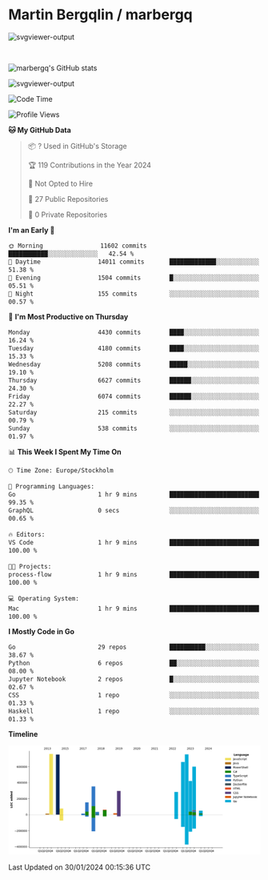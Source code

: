 # Martin Bergqlin / marbergq

![svgviewer-output](https://user-images.githubusercontent.com/2405410/206014777-22d41ecb-c24f-421d-b7d9-bba2cb5bb0de.svg)

<br>

<!--- [![Martin's Week](https://github-readme-stats.vercel.app/api/wakatime?username=marbergq&theme=dark)](https://github.com/anuraghazra/github-readme-stats) -->

![marbergq's GitHub stats](https://github-readme-stats.vercel.app/api?username=marbergq&count_private=true&show_icons=true)

![svgviewer-output](https://wakatime.com/badge/user/3f0a2069-6683-4e19-9a4a-7d21ea815067.svg)

<!--START_SECTION:waka-->
![Code Time](http://img.shields.io/badge/Code%20Time-3%2C673%20hrs%2028%20mins-blue)

![Profile Views](http://img.shields.io/badge/Profile%20Views-0-blue)

**🐱 My GitHub Data** 

> 📦 ? Used in GitHub's Storage 
 > 
> 🏆 119 Contributions in the Year 2024
 > 
> 🚫 Not Opted to Hire
 > 
> 📜 27 Public Repositories 
 > 
> 🔑 0 Private Repositories 
 > 
**I'm an Early 🐤** 

```text
🌞 Morning                11602 commits       ███████████░░░░░░░░░░░░░░   42.54 % 
🌆 Daytime                14011 commits       █████████████░░░░░░░░░░░░   51.38 % 
🌃 Evening                1504 commits        █░░░░░░░░░░░░░░░░░░░░░░░░   05.51 % 
🌙 Night                  155 commits         ░░░░░░░░░░░░░░░░░░░░░░░░░   00.57 % 
```
📅 **I'm Most Productive on Thursday** 

```text
Monday                   4430 commits        ████░░░░░░░░░░░░░░░░░░░░░   16.24 % 
Tuesday                  4180 commits        ████░░░░░░░░░░░░░░░░░░░░░   15.33 % 
Wednesday                5208 commits        █████░░░░░░░░░░░░░░░░░░░░   19.10 % 
Thursday                 6627 commits        ██████░░░░░░░░░░░░░░░░░░░   24.30 % 
Friday                   6074 commits        ██████░░░░░░░░░░░░░░░░░░░   22.27 % 
Saturday                 215 commits         ░░░░░░░░░░░░░░░░░░░░░░░░░   00.79 % 
Sunday                   538 commits         ░░░░░░░░░░░░░░░░░░░░░░░░░   01.97 % 
```


📊 **This Week I Spent My Time On** 

```text
🕑︎ Time Zone: Europe/Stockholm

💬 Programming Languages: 
Go                       1 hr 9 mins         █████████████████████████   99.35 % 
GraphQL                  0 secs              ░░░░░░░░░░░░░░░░░░░░░░░░░   00.65 % 

🔥 Editors: 
VS Code                  1 hr 9 mins         █████████████████████████   100.00 % 

🐱‍💻 Projects: 
process-flow             1 hr 9 mins         █████████████████████████   100.00 % 

💻 Operating System: 
Mac                      1 hr 9 mins         █████████████████████████   100.00 % 
```

**I Mostly Code in Go** 

```text
Go                       29 repos            ██████████░░░░░░░░░░░░░░░   38.67 % 
Python                   6 repos             ██░░░░░░░░░░░░░░░░░░░░░░░   08.00 % 
Jupyter Notebook         2 repos             █░░░░░░░░░░░░░░░░░░░░░░░░   02.67 % 
CSS                      1 repo              ░░░░░░░░░░░░░░░░░░░░░░░░░   01.33 % 
Haskell                  1 repo              ░░░░░░░░░░░░░░░░░░░░░░░░░   01.33 % 
```



**Timeline**

![Lines of Code chart](https://raw.githubusercontent.com/marbergq/marbergq/main/assets/bar_graph.png)


 Last Updated on 30/01/2024 00:15:36 UTC
<!--END_SECTION:waka-->
